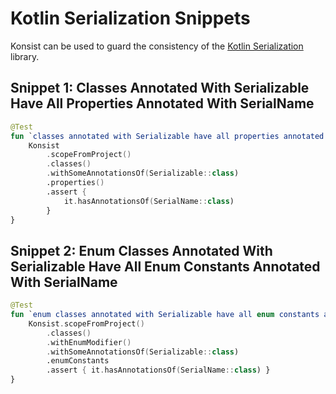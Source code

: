 # Kotlin Serialization Snippets

Konsist can be used to guard the consistency of the [Kotlin Serialization](https://kotlinlang.org/docs/serialization.html) 
library.

## Snippet 1: Classes Annotated With Serializable Have All Properties Annotated With SerialName

```kotlin
@Test
fun `classes annotated with Serializable have all properties annotated with SerialName`() {
    Konsist
        .scopeFromProject()
        .classes()
        .withSomeAnnotationsOf(Serializable::class)
        .properties()
        .assert {
            it.hasAnnotationsOf(SerialName::class)
        }
}
```

## Snippet 2: Enum Classes Annotated With Serializable Have All Enum Constants Annotated With SerialName

```kotlin
@Test
fun `enum classes annotated with Serializable have all enum constants annotated with SerialName`() {
    Konsist.scopeFromProject()
        .classes()
        .withEnumModifier()
        .withSomeAnnotationsOf(Serializable::class)
        .enumConstants
        .assert { it.hasAnnotationsOf(SerialName::class) }
}
```

